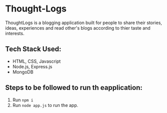 # Thought-Logs
ThoughtLogs is a blogging application built for people to share their stories, ideas, experiences and read other's blogs according to thier taste and interests.

## Tech Stack Used:

- HTML, CSS, Javascript
- Node.js, Express.js
- MongoDB
 
## Steps to be followed to run th eapplication:

1. Run `npm i`
2. Run `node app.js` to run the app.
